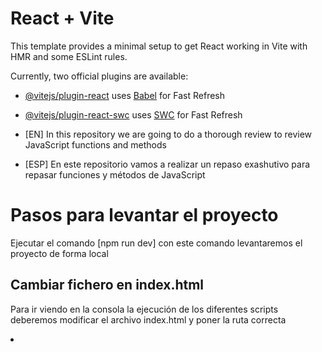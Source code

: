 # React + Vite

This template provides a minimal setup to get React working in Vite with HMR and some ESLint rules.

Currently, two official plugins are available:

- [@vitejs/plugin-react](https://github.com/vitejs/vite-plugin-react/blob/main/packages/plugin-react/README.md) uses [Babel](https://babeljs.io/) for Fast Refresh
- [@vitejs/plugin-react-swc](https://github.com/vitejs/vite-plugin-react-swc) uses [SWC](https://swc.rs/) for Fast Refresh

- [EN] In this repository we are going to do a thorough review to review JavaScript functions and methods
- [ESP] En este repositorio vamos a realizar un repaso exashutivo para repasar funciones y métodos de JavaScript

<h1>Pasos para levantar el proyecto</h1>
Ejecutar el comando [npm run dev] con este comando levantaremos el proyecto de forma local

<h2>Cambiar fichero en index.html</h2>
<p>Para ir viendo en la consola la ejecución de los diferentes scripts deberemos modificar el archivo index.html y poner la ruta correcta</p>
    <li>
        <script type="module" src="/src/01-Variables-consts.js"></script>
        <script type="module" src="/src/02-Funciones.js"></script>
    </li>
